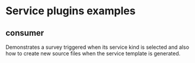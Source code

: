 # Service plugins examples

## consumer

Demonstrates a survey triggered when its service kind is selected and also
how to create new source files when the service template is generated.
